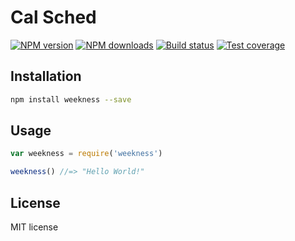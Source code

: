 # Cal Sched

[![NPM version][npm-image]][npm-url]
[![NPM downloads][downloads-image]][downloads-url]
[![Build status][travis-image]][travis-url]
[![Test coverage][coveralls-image]][coveralls-url]

> 

## Installation

```sh
npm install weekness --save
```

## Usage

```js
var weekness = require('weekness')

weekness() //=> "Hello World!"
```

## License

MIT license

[npm-image]: https://img.shields.io/npm/v/weekness.svg?style=flat
[npm-url]: https://npmjs.org/package/weekness
[downloads-image]: https://img.shields.io/npm/dm/weekness.svg?style=flat
[downloads-url]: https://npmjs.org/package/weekness
[travis-image]: https://img.shields.io/travis/mmorrey/weekness.svg?style=flat
[travis-url]: https://travis-ci.org/mmorrey/weekness
[coveralls-image]: https://img.shields.io/coveralls/mmorrey/weekness.svg?style=flat
[coveralls-url]: https://coveralls.io/r/mmorrey/weekness?branch=master

